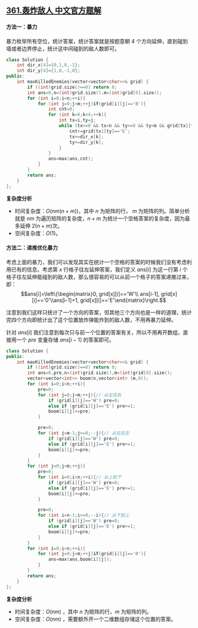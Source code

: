 ## [361.轰炸敌人 中文官方题解](https://leetcode.cn/problems/bomb-enemy/solutions/100000/hong-zha-di-ren-by-leetcode-solution)
#### 方法一：暴力

暴力枚举所有空位，统计答案，统计答案就是按题意朝 4 个方向延伸，直到碰到墙或者边界停止，统计这中间碰到的敌人数即可。

```C++ []
class Solution {
    int dir_x[4]={0,1,0,-1};
    int dir_y[4]={1,0,-1,0};
public:
    int maxKilledEnemies(vector<vector<char>>& grid) {
        if ((int)grid.size()==0) return 0;
        int ans=0,n=(int)grid.size(),m=(int)grid[0].size();
        for (int i=0;i<n;++i){
            for (int j=0;j<m;++j)if(grid[i][j]=='0'){
                int cnt=0;
                for (int k=0;k<4;++k){
                    int tx=i,ty=j;
                    while (tx>=0 && tx<n && ty>=0 && ty<m && grid[tx][ty]!='W'){// 判断是否碰到边界或者墙
                        cnt+=grid[tx][ty]=='E';
                        tx+=dir_x[k];
                        ty+=dir_y[k];
                    }
                }
                ans=max(ans,cnt);
            }
        }
        return ans;
    }
};
```

**复杂度分析**

- 时间复杂度：$O(nm(n+m))$，其中 $n$ 为矩阵的行， $m$ 为矩阵的列。简单分析就是 $nm$ 为遍历矩阵的复杂度，$n+m$ 为统计一个空格答案的复杂度，因为最多延伸 $2(n+m)$次。
- 空间复杂度：$O(1)$。

#### 方法二：递推优化暴力

考虑上面的暴力，我们可以发现其实在统计一个空格的答案的时候我们没有考虑利用已有的信息。考虑第 $x$ 行格子往左延伸答案，我们定义 $ans[i]$ 为这一行第 $i$ 个格子往左延伸能碰到的敌人数，那么很容易的可以从前一个格子的答案递推过来，即：
$$ans[i]=\left\{\begin{matrix}0, grid[x][i]=='W'\\ ans[i-1], grid[x][i]=='0'\\ans[i-1]+1, grid[x][i]=='E'\end{matrix}\right.$$

注意到我们这样只统计了一个方向的答案，但其他三个方向也是一样的道理，统计完四个方向即统计出了这个位置放炸弹能炸到的敌人数，不用再暴力延伸。

针对 $ans[i]$ 我们注意到每次只与前一个位置的答案有关，所以不用再开数组，直接用一个 $pre$ 变量存储 $ans[i-1]$ 的答案即可。

```C++ []
class Solution {
public:
    int maxKilledEnemies(vector<vector<char>>& grid) {
        if ((int)grid.size()==0) return 0;
        int ans=0,pre,n=(int)grid.size(),m=(int)grid[0].size();
        vector<vector<int>> boom(n,vector<int> (m,0));
        for (int i=0;i<n;++i){
            pre=0;
            for (int j=0;j<m;++j){// 从左往右
                if (grid[i][j]=='W') pre=0;
                else if (grid[i][j]=='E') pre+=1;
                boom[i][j]+=pre;
            }

            pre=0;
            for (int j=m-1;j>=0;--j){// 从右往左
                if (grid[i][j]=='W') pre=0;
                else if (grid[i][j]=='E') pre+=1;
                boom[i][j]+=pre;
            }
        }
        for (int j=0;j<m;++j){
            pre=0;
            for (int i=0;i<n;++i){// 从上到下
                if (grid[i][j]=='W') pre=0;
                else if (grid[i][j]=='E') pre+=1;
                boom[i][j]+=pre;
            }

            pre=0;
            for (int i=n-1;i>=0;--i){// 从下到上
                if (grid[i][j]=='W') pre=0;
                else if (grid[i][j]=='E') pre+=1;
                boom[i][j]+=pre;
            }
        }
        for (int i=0;i<n;++i){
            for (int j=0;j<m;++j)if(grid[i][j]=='0'){
                ans=max(ans,boom[i][j]);
            }
        }
        return ans;
    }
};
```

**复杂度分析**

- 时间复杂度：$O(nm)$ ，其中 $n$ 为矩阵的行，$m$ 为矩阵的列。
- 空间复杂度：$O(nm)$ ，需要额外开一个二维数组存储这个位置的答案。
